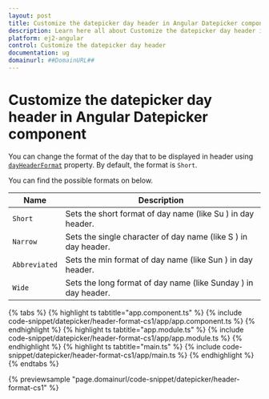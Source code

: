 ```yaml
---
layout: post
title: Customize the datepicker day header in Angular Datepicker component | Syncfusion
description: Learn here all about Customize the datepicker day header in Syncfusion Angular Datepicker component of Syncfusion Essential JS 2 and more.
platform: ej2-angular
control: Customize the datepicker day header 
documentation: ug
domainurl: ##DomainURL##
---
```


# Customize the datepicker day header in Angular Datepicker component

You can change the format of the day that to be displayed in header using [`dayHeaderFormat`](https://ej2.syncfusion.com/angular/documentation/api/datepicker#dayheaderformat) property. By default, the format is `Short`.

You can find the possible formats on below.

| **Name** | **Description** |
|------|---------------------|
| `Short` | Sets the short format of day name (like Su ) in day header. |
| `Narrow` | Sets the single character of day name (like S ) in day header. |
| `Abbreviated` | Sets the min format of day name (like Sun ) in day header. |
| `Wide` | Sets the long format of day name (like Sunday ) in day header. |

{% tabs %}
{% highlight ts tabtitle="app.component.ts" %}
{% include code-snippet/datepicker/header-format-cs1/app/app.component.ts %}
{% endhighlight %}
{% highlight ts tabtitle="app.module.ts" %}
{% include code-snippet/datepicker/header-format-cs1/app/app.module.ts %}
{% endhighlight %}
{% highlight ts tabtitle="main.ts" %}
{% include code-snippet/datepicker/header-format-cs1/app/main.ts %}
{% endhighlight %}
{% endtabs %}
  
{% previewsample "page.domainurl/code-snippet/datepicker/header-format-cs1" %}
